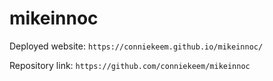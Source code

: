 # mikeinnoc

Deployed website: `https://conniekeem.github.io/mikeinnoc/`

Repository link: `https://github.com/conniekeem/mikeinnoc`
